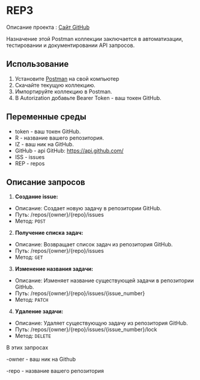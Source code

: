# REP3

Описание проекта : [Сайт GitHub](https://github.com/)

Назначение этой Postman коллекции заключается в автоматизации, тестировании и документировании API запросов.


## Использование
1. Установите [Postman](https://www.postman.com/downloads/) на свой компьютер
2. Скачайте текущую коллекцию.
3. Импортируйте коллекцию в Postman.
4. В Autorization добавьте Bearer Token - ваш токен GitHub.


## Переменные среды
- token - ваш токен GitHub.
- R - название вашего репозитория.
- IZ - ваш ник на GitHub.
- GitHub - api GitHub: https://api.github.com/
- ISS - issues
- REP - repos


## Описание запросов
   1. **Создание issue:**
   - Описание: Создает новую задачу в репозитории GitHub.
   - Путь: /repos/{owner}/{repo}/issues
   - Метод: `POST`
   2. **Получение списка задач:**
   - Описание: Возвращает список задач из репозитория GitHub.
   - Путь: /repos/{owner}/{repo}/issues
   - Метод: `GET`
   3. **Изменение названия задачи:**
   - Описание: Изменяет название существующей задачи в репозитории GitHub.
   - Путь: /repos/{owner}/{repo}/issues/{issue_number}
   - Метод: `PATCH`
  4. **Удаление задачи:**
   - Описание: Удаляет существующую задачу из репозитория GitHub.
   - Путь: /repos/{owner}/{repo}/issues/{issue_number}/lock
   - Метод: `DELETE`

В этих запросах 

-owner - ваш ник на Github

-repo - название вашего репозитория

